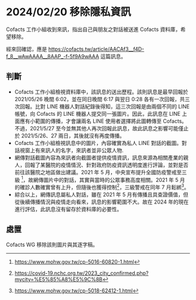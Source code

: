 # 2024/02/20 移除隱私資訊

Cofacts 工作小組收到來訊，指出自己與朋友之對話被送進 Cofacts 資料庫，希望移除。

經來回確認，應是 https://cofacts.tw/article/AACAf3__f4D-f_8__wAwAAAA__8AAP_-f-5f9A9wAAA 這篇訊息。 

## 判斷

- Cofacts 工作小組檢視資料庫中，該訊息的送出歷程。該則訊息是最早回報於 2021/05/26 晚間 6:02，並在同日晚間 6:17 與翌日 0:28 各有一次回報，共三次回報。比對 LINE 機器人對話紀錄後得知，這三次回報是由兩個不同的 LINE 帳號，向 Cofacts 的 LINE 機器人提交同一張圖片。因此，此訊息在 LINE 上面應有小範圍的傳播，才會讓兩名 LINE 使用者選擇將此圖轉傳至 Cofacts。不過，2021/5/27 至今並無其他人再次回報此訊息，故此訊息之影響可能僅止於 2021/5/26、27 兩日，其後就沒有再度傳播。
- Cofacts 工作小組檢視訊息中的圖片，內容確實為私人 LINE 對話的截圖。對話視窗上有來訊人的名字，來訊者並非公眾人物.
- 網傳對話截圖內容為來訊者向截圖者提供疫情資訊，訊息來源為相關產業的親人，回報了某醫院的疫情情況、針對政府防疫資訊透明度進行評論，並對是否前往該醫院之地區做出建議。2021 年 5 月，中央宣布提升全國防疫警戒至三級 [^1]，故網傳圖片中的對話，其實與當時的公眾事務高度相關。2021 年 5 月的確診人數確實曾有上升，但隨後也獲得控制[^numbers]，三級警戒在同年 7 月鬆綁[^2]。
- 綜合以上，網傳訊息屬私人對話，雖在 2021 年 5 月有傳播且具查證價值，但從後續傳播情況與疫情走向看來，訊息的影響範圍不大。故在 2024 年的現在進行評估，此訊息沒有留存於資料庫的必要性。

[^1]: https://www.mohw.gov.tw/cp-5016-60820-1.html
[^2]: https://www.mohw.gov.tw/cp-5018-62412-1.html
[^numbers]: https://covid-19.nchc.org.tw/2023_city_confirmed.php?mycity=%E5%85%A8%E5%9C%8B

## 處置

Cofacts WG 移除該則圖片與其逐字稿。

